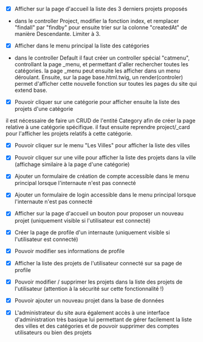 
- [x] Afficher sur la page d'accueil la liste des 3 derniers projets proposés

- dans le controller Project, modifier la fonction index, et remplacer "findall" par 
"findby" pour ensuite trier sur la colonne "createdAt" de manière Descendante. Limiter à 3. 

- [x] Afficher dans le menu principal la liste des catégories

- dans le controller Default il faut créer un controller spécial "catmenu", controllant la page _menu, et 
permettant d'aller rechercher toutes les catégories. la page _menu peut ensuite les afficher dans un menu déroulant.
Ensuite, sur la page base.html.twig, un render(controler) permet d'afficher cette nouvelle fonction sur toutes les pages 
du site qui extend base.

- [x] Pouvoir cliquer sur une catégorie pour afficher ensuite la liste des projets d'une catégorie

il est nécessaire de faire un CRUD de l'entité Category afin de créer la page relative à une catégorie spécifique. il 
faut ensuite reprendre project/_card pour l'afficher les projets relatifs à cette catégorie.

- [x] Pouvoir cliquer sur le menu "Les Villes" pour afficher la liste des villes

- [x] Pouvoir cliquer sur une ville pour afficher la liste des projets dans la ville (affichage similaire à la page d'une catégorie)
- [x] Ajouter un formulaire de création de compte accessible dans le menu principal lorsque l'internaute n'est pas connecté
- [x] Ajouter un formulaire de login accessible dans le menu principal lorsque l'internaute n'est pas connecté
- [x] Afficher sur la page d'accueil un bouton pour proposer un nouveau projet (uniquement visible si l'utilisateur est connecté)
- [x] Créer la page de profile d'un internaute (uniquement visible si l'utilisateur est connecté)
- [x] Pouvoir modifier ses informations de profile
- [x] Afficher la liste des projets de l'utilisateur connecté sur sa page de profile
- [x] Pouvoir modifier / supprimer les projets dans la liste des projets de l'utilisateur (attention à la sécurité sur cette fonctionnalité !)
- [x] Pouvoir ajouter un nouveau projet dans la base de données
- [x] L'administrateur du site aura également accès à une interface d'administration très basique lui permettant de gérer facilement la liste des villes et des catégories et de pouvoir supprimer des comptes utilisateurs ou bien des projets